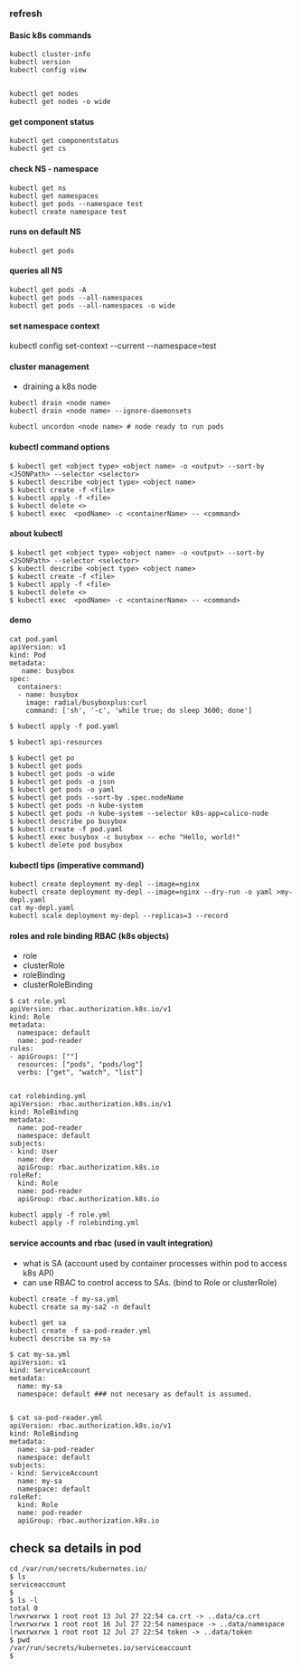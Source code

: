 ### refresh 
#### Basic k8s commands

```
kubectl cluster-info
kubectl version
kubectl config view


kubectl get nodes
kubectl get nodes -o wide
```
#### get component status

```
kubectl get componentstatus
kubectl get cs
```

#### check NS - namespace

```
kubectl get ns
kubectl get namespaces
kubectl get pods --namespace test
kubectl create namespace test
```


#### runs on default NS

```
kubectl get pods
```

#### queries all NS

```
kubectl get pods -A
kubectl get pods --all-namespaces
kubectl get pods --all-namespaces -o wide
```

#### set namespace context

kubectl config set-context --current --namespace=test



####  cluster management
- draining a k8s node

```
kubectl drain <node name>
kubectl drain <node name> --ignore-daemonsets

kubectl uncordon <node name> # node ready to run pods
```



#### kubectl command options

```
$ kubectl get <object type> <object name> -o <output> --sort-by <JSONPath> --selector <selector>
$ kubectl describe <object type> <object name> 
$ kubectl create -f <file>
$ kubectl apply -f <file>
$ kubectl delete <>
$ kubectl exec  <podName> -c <containerName> -- <command>
```

#### about kubectl

```
$ kubectl get <object type> <object name> -o <output> --sort-by <JSONPath> --selector <selector>
$ kubectl describe <object type> <object name> 
$ kubectl create -f <file>
$ kubectl apply -f <file>
$ kubectl delete <>
$ kubectl exec  <podName> -c <containerName> -- <command>
```

#### demo

```
cat pod.yaml
apiVersion: v1
kind: Pod
metadata:
   name: busybox
spec:
  containers:
  - name: busybox
    image: radial/busyboxplus:curl
    command: ['sh', '-c', 'while true; do sleep 3600; done']
```

```
$ kubectl apply -f pod.yaml

$ kubectl api-resources

$ kubectl get po
$ kubectl get pods
$ kubectl get pods -o wide
$ kubectl get pods -o json
$ kubectl get pods -o yaml
$ kubectl get pods --sort-by .spec.nodeName
$ kubectl get pods -n kube-system
$ kubectl get pods -n kube-system --selector k8s-app=calico-node
$ kubectl describe po busybox
$ kubectl create -f pod.yaml
$ kubectl exec busybox -c busybox -- echo "Hello, world!"
$ kubectl delete pod busybox
```

#### kubectl tips (imperative command)

```
kubectl create deployment my-depl --image=nginx
kubectl create deployment my-depl --image=nginx --dry-run -o yaml >my-depl.yaml
cat my-depl.yaml
kubectl scale deployment my-depl --replicas=3 --record
```


#### roles and role binding RBAC (k8s objects)

- role
- clusterRole
- roleBinding
- clusterRoleBinding

```
$ cat role.yml
apiVersion: rbac.authorization.k8s.io/v1
kind: Role
metadata:
  namespace: default
  name: pod-reader
rules:
- apiGroups: [""]
  resources: ["pods", "pods/log"]
  verbs: ["get", "watch", "list"]


cat rolebinding.yml
apiVersion: rbac.authorization.k8s.io/v1
kind: RoleBinding
metadata:
  name: pod-reader
  namespace: default
subjects:
- kind: User
  name: dev
  apiGroup: rbac.authorization.k8s.io
roleRef:
  kind: Role
  name: pod-reader
  apiGroup: rbac.authorization.k8s.io

```

```
kubectl apply -f role.yml
kubectl apply -f rolebinding.yml
```

#### service accounts and rbac (used in vault integration)
- what is SA (account used by container processes within pod to access k8s API)
- can use RBAC to control access to SAs. (bind to Role or clusterRole)

```
kubectl create -f my-sa.yml
kubectl create sa my-sa2 -n default

kubectl get sa
kubectl create -f sa-pod-reader.yml
kubectl describe sa my-sa
```

```
$ cat my-sa.yml
apiVersion: v1
kind: ServiceAccount
metadata:
  name: my-sa
  namespace: default ### not necesary as default is assumed.


$ cat sa-pod-reader.yml
apiVersion: rbac.authorization.k8s.io/v1
kind: RoleBinding
metadata:
  name: sa-pod-reader
  namespace: default
subjects:
- kind: ServiceAccount
  name: my-sa
  namespace: default
roleRef:
  kind: Role
  name: pod-reader
  apiGroup: rbac.authorization.k8s.io
```



## check sa details in pod

```
cd /var/run/secrets/kubernetes.io/
$ ls
serviceaccount
$
$ ls -l
total 0
lrwxrwxrwx 1 root root 13 Jul 27 22:54 ca.crt -> ..data/ca.crt
lrwxrwxrwx 1 root root 16 Jul 27 22:54 namespace -> ..data/namespace
lrwxrwxrwx 1 root root 12 Jul 27 22:54 token -> ..data/token
$ pwd
/var/run/secrets/kubernetes.io/serviceaccount
$
```

